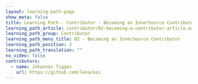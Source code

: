 ```yaml
---
layout: learning-path-page
show_meta: false
title: Learning Path - Contributor - Becoming an InnerSource Contributor
learning_path_article: contributor/02-becoming-a-contributor-article.asciidoc
learning_path_group: Contributor
learning_path_menu_title: 02 - Becoming an InnerSource Contributor
learning_path_position: 2
learning_path_translation: ""
no_video: false
contributors:
  - name: Johannes Tigges
    url: https://github.com/lenucksi
---
```

<!--- This file autogenerated from https://github.com/InnerSourceCommons/InnerSourceLearningPath/blob/master/scripts/generate_learning_path_markdown.js -->